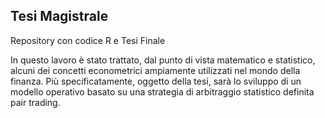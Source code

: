 ## Tesi Magistrale
Repository con codice R e Tesi Finale

In questo lavoro è stato trattato, dal punto di vista matematico e statistico, alcuni dei concetti econometrici ampiamente utilizzati nel mondo della finanza. Più specificatamente, oggetto della tesi, sarà lo sviluppo di un modello operativo basato su una strategia di arbitraggio statistico definita pair trading.
